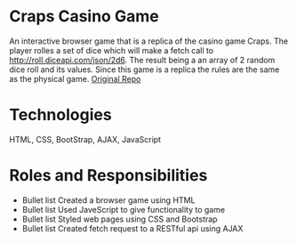 # Craps Casino Game
An interactive browser game that is a replica of the casino game Craps. The player rolles a set of dice which will make a fetch call to http://roll.diceapi.com/json/2d6. The result being a an array of 2 random dice roll and its values. Since this game is a replica the rules are the same as the physical game.
[Original Repo](https://github.com/1810-java-blake/project-0-antagit)
# Technologies
HTML, CSS, BootStrap, AJAX, JavaScript

 # Roles and Responsibilities
* Bullet list
  Created a browser game using HTML
 * Bullet list
  Used JaveScript to give functionality to game
 * Bullet list
  Styled web pages using CSS and Bootstrap
 * Bullet list
   Created fetch request to a RESTful api using AJAX
